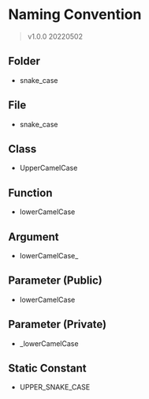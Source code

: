 # Naming Convention
> v1.0.0 20220502
## Folder
- snake_case

## File
- snake_case

## Class
- UpperCamelCase

## Function
- lowerCamelCase

## Argument
- lowerCamelCase_

## Parameter (Public)
- lowerCamelCase

## Parameter (Private)
- _lowerCamelCase

## Static Constant
- UPPER_SNAKE_CASE
